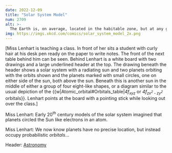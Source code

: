 ```yaml
---
date: 2022-12-09
title: "Solar System Model"
num: 2709
alt: >-
  The Earth is, on average, located in the habitable zone, but at any given time it has a certain probability of being outside it, which is why life exists on Earth but is mortal.
img: https://imgs.xkcd.com/comics/solar_system_model_2x.png
---
```

[Miss Lenhart is teaching a class. In front of her sits a student with curly hair at his desk pen ready on the paper to write notes. The front of the next table behind him can be seen. Behind Lenhart is a white board with two drawings and a large underlined header at the top. The drawing beneath the header shows a solar system with a radiating sun and two planets orbiting with the orbits shown and the planets marked with small circles, one on either side of the sun, both above the sun. Beneath this is another sun in the middle of either a group of four eight-like shapes, or a diagram similar to the usual depiction of the {{w|Atomic\_orbital#Orbitals\_table|*4f<sub>xyz</sub>* or *4f<sub>zx<sup>2</sup> - zy<sup>2</sup></sub>* orbitals}}. Lenhart points at the board with a pointing stick while looking out over the class.]

Miss Lenhart: Early 20<sup>th</sup> century models of the solar system imagined that planets circled the Sun like electrons in an atom.

Miss Lenhart: We now know planets have no precise location, but instead occupy probabilistic *orbitals*...

Header: <u>Astronomy</u>